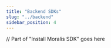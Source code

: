 ```yaml
---
title: "Backend SDKs"
slug: "../backend"
sidebar_position: 4
---
```


// Part of "Install Moralis SDK" goes here